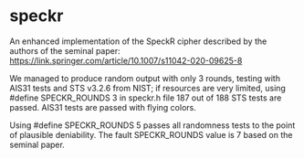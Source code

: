 # speckr
An enhanced implementation of the SpeckR cipher described by the authors of the seminal paper: https://link.springer.com/article/10.1007/s11042-020-09625-8

We managed to produce random output with only 3 rounds, testing with AIS31 tests and STS v3.2.6 from NIST; if resources are very limited, using #define SPECKR_ROUNDS 3 in speckr.h file 187 out of 188 STS tests are passed. AIS31 tests are passed with flying colors.

Using #define SPECKR_ROUNDS 5 passes all randomness tests to the point of plausible deniability. The fault SPECKR_ROUNDS value is 7 based on the seminal paper.

    
